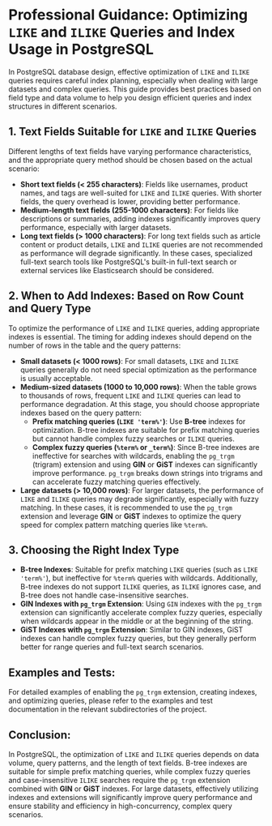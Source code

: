
# Professional Guidance: Optimizing `LIKE` and `ILIKE` Queries and Index Usage in PostgreSQL

In PostgreSQL database design, effective optimization of `LIKE` and `ILIKE` queries requires careful index planning, especially when dealing with large datasets and complex queries. This guide provides best practices based on field type and data volume to help you design efficient queries and index structures in different scenarios.

## 1. **Text Fields Suitable for `LIKE` and `ILIKE` Queries**
Different lengths of text fields have varying performance characteristics, and the appropriate query method should be chosen based on the actual scenario:
- **Short text fields (< 255 characters)**: Fields like usernames, product names, and tags are well-suited for `LIKE` and `ILIKE` queries. With shorter fields, the query overhead is lower, providing better performance.
- **Medium-length text fields (255-1000 characters)**: For fields like descriptions or summaries, adding indexes significantly improves query performance, especially with larger datasets.
- **Long text fields (> 1000 characters)**: For long text fields such as article content or product details, `LIKE` and `ILIKE` queries are not recommended as performance will degrade significantly. In these cases, specialized full-text search tools like PostgreSQL's built-in full-text search or external services like Elasticsearch should be considered.

## 2. **When to Add Indexes: Based on Row Count and Query Type**
To optimize the performance of `LIKE` and `ILIKE` queries, adding appropriate indexes is essential. The timing for adding indexes should depend on the number of rows in the table and the query patterns:
- **Small datasets (< 1000 rows)**: For small datasets, `LIKE` and `ILIKE` queries generally do not need special optimization as the performance is usually acceptable.
- **Medium-sized datasets (1000 to 10,000 rows)**: When the table grows to thousands of rows, frequent `LIKE` and `ILIKE` queries can lead to performance degradation. At this stage, you should choose appropriate indexes based on the query pattern:
  - **Prefix matching queries (`LIKE 'term%'`)**: Use **B-tree** indexes for optimization. B-tree indexes are suitable for prefix matching queries but cannot handle complex fuzzy searches or `ILIKE` queries.
  - **Complex fuzzy queries (`%term%` or `_term%`)**: Since B-tree indexes are ineffective for searches with wildcards, enabling the `pg_trgm` (trigram) extension and using **GIN** or **GiST** indexes can significantly improve performance. `pg_trgm` breaks down strings into trigrams and can accelerate fuzzy matching queries effectively.
- **Large datasets (> 10,000 rows)**: For larger datasets, the performance of `LIKE` and `ILIKE` queries may degrade significantly, especially with fuzzy matching. In these cases, it is recommended to use the `pg_trgm` extension and leverage **GIN** or **GiST** indexes to optimize the query speed for complex pattern matching queries like `%term%`.

## 3. **Choosing the Right Index Type**
- **B-tree Indexes**: Suitable for prefix matching `LIKE` queries (such as `LIKE 'term%'`), but ineffective for `%term%` queries with wildcards. Additionally, B-tree indexes do not support `ILIKE` queries, as `ILIKE` ignores case, and B-tree does not handle case-insensitive searches.
- **GIN Indexes with `pg_trgm` Extension**: Using `GIN` indexes with the `pg_trgm` extension can significantly accelerate complex fuzzy queries, especially when wildcards appear in the middle or at the beginning of the string.
- **GiST Indexes with `pg_trgm` Extension**: Similar to GIN indexes, GiST indexes can handle complex fuzzy queries, but they generally perform better for range queries and full-text search scenarios.

## **Examples and Tests**:
For detailed examples of enabling the `pg_trgm` extension, creating indexes, and optimizing queries, please refer to the examples and test documentation in the relevant subdirectories of the project.

## **Conclusion**:
In PostgreSQL, the optimization of `LIKE` and `ILIKE` queries depends on data volume, query patterns, and the length of text fields. B-tree indexes are suitable for simple prefix matching queries, while complex fuzzy queries and case-insensitive `ILIKE` searches require the `pg_trgm` extension combined with **GIN** or **GiST** indexes. For large datasets, effectively utilizing indexes and extensions will significantly improve query performance and ensure stability and efficiency in high-concurrency, complex query scenarios.
